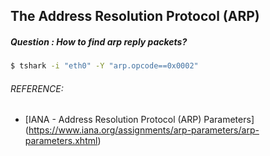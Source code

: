 ## The Address Resolution Protocol (ARP)
##### Question : How to find arp reply packets?
```bash
$ tshark -i "eth0" -Y "arp.opcode==0x0002"
```

###### REFERENCE:

* [IANA - Address Resolution Protocol (ARP) Parameters]
(https://www.iana.org/assignments/arp-parameters/arp-parameters.xhtml)
